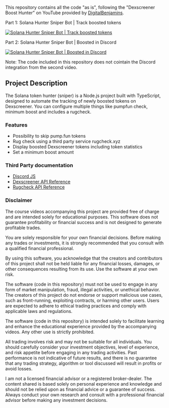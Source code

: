 This repository contains all the code "as is", following the "Dexscreener Boost Hunter" on YouTube provided by [DigitalBenjamins](https://x.com/digbenjamins).

Part 1: Solana Hunter Sniper Bot | Track boosted tokens

[![Solana Hunter Sniper Bot | Track boosted tokens](https://img.youtube.com/vi/u4xBWjloDqk/0.jpg)](https://www.youtube.com/watch?v=u4xBWjloDqk)

Part 2: Solana Hunter Sniper Bot | Boosted in Discord

[![Solana Hunter Sniper Bot | Boosted in Discord](https://img.youtube.com/vi/Wu96XvD98r0/0.jpg)](https://www.youtube.com/watch?v=Wu96XvD98r0)

Note: The code included in this repository does not cointain the Discord integration from the second video.

## Project Description

The Solana token hunter (sniper) is a Node.js project built with TypeScript, designed to automate the tracking of newly boosted tokens on Dexscreener. You can configure multiple things like pumpfun check, minimum boost and includes a rugcheck.

### Features

- Possibility to skip pump.fun tokens
- Rug check using a third party service rugcheck.xyz
- Display boosted Dexscreener tokens including token statistics
- Set a minimum boost amount

### Third Party documentation

- [Discord JS](https://discord.js.org/)
- [Dexscreener API Reference](https://docs.dexscreener.com/api/reference)
- [Rugcheck API Reference](https://api.rugcheck.xyz/swagger/index.html)

### Disclaimer

The course videos accompanying this project are provided free of charge and are intended solely for educational purposes. This software does not guarantee profitability or financial success and is not designed to generate profitable trades.

You are solely responsible for your own financial decisions. Before making any trades or investments, it is strongly recommended that you consult with a qualified financial professional.

By using this software, you acknowledge that the creators and contributors of this project shall not be held liable for any financial losses, damages, or other consequences resulting from its use. Use the software at your own risk.

The software (code in this repository) must not be used to engage in any form of market manipulation, fraud, illegal activities, or unethical behavior. The creators of this project do not endorse or support malicious use cases, such as front-running, exploiting contracts, or harming other users. Users are expected to adhere to ethical trading practices and comply with applicable laws and regulations.

The software (code in this repository) is intended solely to facilitate learning and enhance the educational experience provided by the accompanying videos. Any other use is strictly prohibited.

All trading involves risk and may not be suitable for all individuals. You should carefully consider your investment objectives, level of experience, and risk appetite before engaging in any trading activities. Past performance is not indicative of future results, and there is no guarantee that any trading strategy, algorithm or tool discussed will result in profits or avoid losses.

I am not a licensed financial advisor or a registered broker-dealer. The content shared is based solely on personal experience and knowledge and should not be relied upon as financial advice or a guarantee of success. Always conduct your own research and consult with a professional financial advisor before making any investment decisions.
